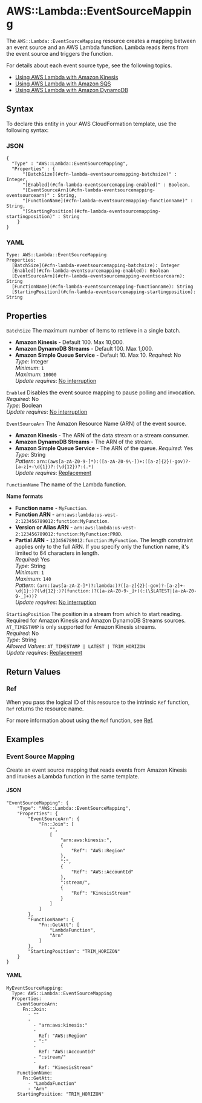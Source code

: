 # AWS::Lambda::EventSourceMapping<a name="aws-resource-lambda-eventsourcemapping"></a>

The `AWS::Lambda::EventSourceMapping` resource creates a mapping between an event source and an AWS Lambda function\. Lambda reads items from the event source and triggers the function\.

For details about each event source type, see the following topics\.
+  [Using AWS Lambda with Amazon Kinesis](https://docs.aws.amazon.com/lambda/latest/dg/with-kinesis.html) 
+  [Using AWS Lambda with Amazon SQS](https://docs.aws.amazon.com/lambda/latest/dg/with-sqs.html) 
+  [Using AWS Lambda with Amazon DynamoDB](https://docs.aws.amazon.com/lambda/latest/dg/with-ddb.html) 

## Syntax<a name="aws-resource-lambda-eventsourcemapping-syntax"></a>

To declare this entity in your AWS CloudFormation template, use the following syntax:

### JSON<a name="aws-resource-lambda-eventsourcemapping-syntax.json"></a>

```
{
  "Type" : "AWS::Lambda::EventSourceMapping",
  "Properties" : {
      "[BatchSize](#cfn-lambda-eventsourcemapping-batchsize)" : Integer,
      "[Enabled](#cfn-lambda-eventsourcemapping-enabled)" : Boolean,
      "[EventSourceArn](#cfn-lambda-eventsourcemapping-eventsourcearn)" : String,
      "[FunctionName](#cfn-lambda-eventsourcemapping-functionname)" : String,
      "[StartingPosition](#cfn-lambda-eventsourcemapping-startingposition)" : String
    }
}
```

### YAML<a name="aws-resource-lambda-eventsourcemapping-syntax.yaml"></a>

```
Type: AWS::Lambda::EventSourceMapping
Properties: 
  [BatchSize](#cfn-lambda-eventsourcemapping-batchsize): Integer
  [Enabled](#cfn-lambda-eventsourcemapping-enabled): Boolean
  [EventSourceArn](#cfn-lambda-eventsourcemapping-eventsourcearn): String
  [FunctionName](#cfn-lambda-eventsourcemapping-functionname): String
  [StartingPosition](#cfn-lambda-eventsourcemapping-startingposition): String
```

## Properties<a name="aws-resource-lambda-eventsourcemapping-properties"></a>

`BatchSize`  <a name="cfn-lambda-eventsourcemapping-batchsize"></a>
The maximum number of items to retrieve in a single batch\.  
+  **Amazon Kinesis** \- Default 100\. Max 10,000\.
+  **Amazon DynamoDB Streams** \- Default 100\. Max 1,000\.
+  **Amazon Simple Queue Service** \- Default 10\. Max 10\.
*Required*: No  
*Type*: Integer  
*Minimum*: `1`  
*Maximum*: `10000`  
*Update requires*: [No interruption](https://docs.aws.amazon.com/AWSCloudFormation/latest/UserGuide/using-cfn-updating-stacks-update-behaviors.html#update-no-interrupt)

`Enabled`  <a name="cfn-lambda-eventsourcemapping-enabled"></a>
Disables the event source mapping to pause polling and invocation\.  
*Required*: No  
*Type*: Boolean  
*Update requires*: [No interruption](https://docs.aws.amazon.com/AWSCloudFormation/latest/UserGuide/using-cfn-updating-stacks-update-behaviors.html#update-no-interrupt)

`EventSourceArn`  <a name="cfn-lambda-eventsourcemapping-eventsourcearn"></a>
The Amazon Resource Name \(ARN\) of the event source\.  
+  **Amazon Kinesis** \- The ARN of the data stream or a stream consumer\.
+  **Amazon DynamoDB Streams** \- The ARN of the stream\.
+  **Amazon Simple Queue Service** \- The ARN of the queue\.
*Required*: Yes  
*Type*: String  
*Pattern*: `arn:(aws[a-zA-Z0-9-]*):([a-zA-Z0-9\-])+:([a-z]{2}(-gov)?-[a-z]+-\d{1})?:(\d{12})?:(.*)`  
*Update requires*: [Replacement](https://docs.aws.amazon.com/AWSCloudFormation/latest/UserGuide/using-cfn-updating-stacks-update-behaviors.html#update-replacement)

`FunctionName`  <a name="cfn-lambda-eventsourcemapping-functionname"></a>
The name of the Lambda function\.  

**Name formats**
+  **Function name** \- `MyFunction`\.
+  **Function ARN** \- `arn:aws:lambda:us-west-2:123456789012:function:MyFunction`\.
+  **Version or Alias ARN** \- `arn:aws:lambda:us-west-2:123456789012:function:MyFunction:PROD`\.
+  **Partial ARN** \- `123456789012:function:MyFunction`\.
The length constraint applies only to the full ARN\. If you specify only the function name, it's limited to 64 characters in length\.  
*Required*: Yes  
*Type*: String  
*Minimum*: `1`  
*Maximum*: `140`  
*Pattern*: `(arn:(aws[a-zA-Z-]*)?:lambda:)?([a-z]{2}(-gov)?-[a-z]+-\d{1}:)?(\d{12}:)?(function:)?([a-zA-Z0-9-_]+)(:(\$LATEST|[a-zA-Z0-9-_]+))?`  
*Update requires*: [No interruption](https://docs.aws.amazon.com/AWSCloudFormation/latest/UserGuide/using-cfn-updating-stacks-update-behaviors.html#update-no-interrupt)

`StartingPosition`  <a name="cfn-lambda-eventsourcemapping-startingposition"></a>
The position in a stream from which to start reading\. Required for Amazon Kinesis and Amazon DynamoDB Streams sources\. `AT_TIMESTAMP` is only supported for Amazon Kinesis streams\.  
*Required*: No  
*Type*: String  
*Allowed Values*: `AT_TIMESTAMP | LATEST | TRIM_HORIZON`  
*Update requires*: [Replacement](https://docs.aws.amazon.com/AWSCloudFormation/latest/UserGuide/using-cfn-updating-stacks-update-behaviors.html#update-replacement)

## Return Values<a name="aws-resource-lambda-eventsourcemapping-return-values"></a>

### Ref<a name="aws-resource-lambda-eventsourcemapping-return-values-ref"></a>

 When you pass the logical ID of this resource to the intrinsic `Ref` function, `Ref` returns the resource name\.

For more information about using the `Ref` function, see [Ref](https://docs.aws.amazon.com/AWSCloudFormation/latest/UserGuide/intrinsic-function-reference-ref.html)\.

## Examples<a name="aws-resource-lambda-eventsourcemapping--examples"></a>

### Event Source Mapping<a name="aws-resource-lambda-eventsourcemapping--examples--Event_Source_Mapping"></a>

Create an event source mapping that reads events from Amazon Kinesis and invokes a Lambda function in the same template\.

#### JSON<a name="aws-resource-lambda-eventsourcemapping--examples--Event_Source_Mapping--json"></a>

```
"EventSourceMapping": {
    "Type": "AWS::Lambda::EventSourceMapping",
    "Properties": {
        "EventSourceArn": {
            "Fn::Join": [
                "",
                [
                    "arn:aws:kinesis:",
                    {
                        "Ref": "AWS::Region"
                    },
                    ":",
                    {
                        "Ref": "AWS::AccountId"
                    },
                    ":stream/",
                    {
                        "Ref": "KinesisStream"
                    }
                ]
            ]
        },
        "FunctionName": {
            "Fn::GetAtt": [
                "LambdaFunction",
                "Arn"
            ]
        },
        "StartingPosition": "TRIM_HORIZON"
    }
}
```

#### YAML<a name="aws-resource-lambda-eventsourcemapping--examples--Event_Source_Mapping--yaml"></a>

```
MyEventSourceMapping: 
  Type: AWS::Lambda::EventSourceMapping
  Properties: 
    EventSourceArn: 
      Fn::Join: 
        - ""
        - 
          - "arn:aws:kinesis:"
          - 
            Ref: "AWS::Region"
          - ":"
          - 
            Ref: "AWS::AccountId"
          - ":stream/"
          - 
            Ref: "KinesisStream"
    FunctionName: 
      Fn::GetAtt: 
        - "LambdaFunction"
        - "Arn"
    StartingPosition: "TRIM_HORIZON"
```